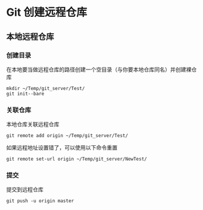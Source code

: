 # Git 创建远程仓库
## 本地远程仓库
### 创建目录
在本地要当做远程仓库的路径创建一个空目录（与你要本地仓库同名）并创建裸仓库  
``` shell
mkdir ~/Temp/git_server/Test/
git init--bare
```

### 关联仓库
本地仓库关联远程仓库
``` shell
git remote add origin ~/Temp/git_server/Test/
```
如果远程地址设置错了，可以使用以下命令重置
``` shell
git remote set-url origin ~/Temp/git_server/NewTest/
``` 

### 提交
提交到远程仓库
``` shell
git push -u origin master
``` 
<!--
==== 设置自动部署 ====

=== 添加 git hook (设置自动 checkout) ===
在路径 ''.git/hooks/'' 下有许多默认的 hook 脚本，只需要修改 ''post-update.sample'' 即可，下面来根据需求进行操作。
  - 重命名脚本：因为默认.sample结尾的是不会执行的，名字也不能乱改。执行命令 ''mv post-update.sample post-update''
  - 编辑脚本：注释掉默认的操作指令 ''exec git update-server-info''，然后输入我们想要执行的操作命令
<code>
  #!/bin/sh
  #
  # An example hook script to prepare a packed repository for use over
  # dumb transports.
  #
  # To enable this hook, rename this file to "post-update".

  #exec git update-server-info
  # 添加以下三行即可
  unset GIT_DIR
  cd ..
  git checkout -f
</code>
-->
